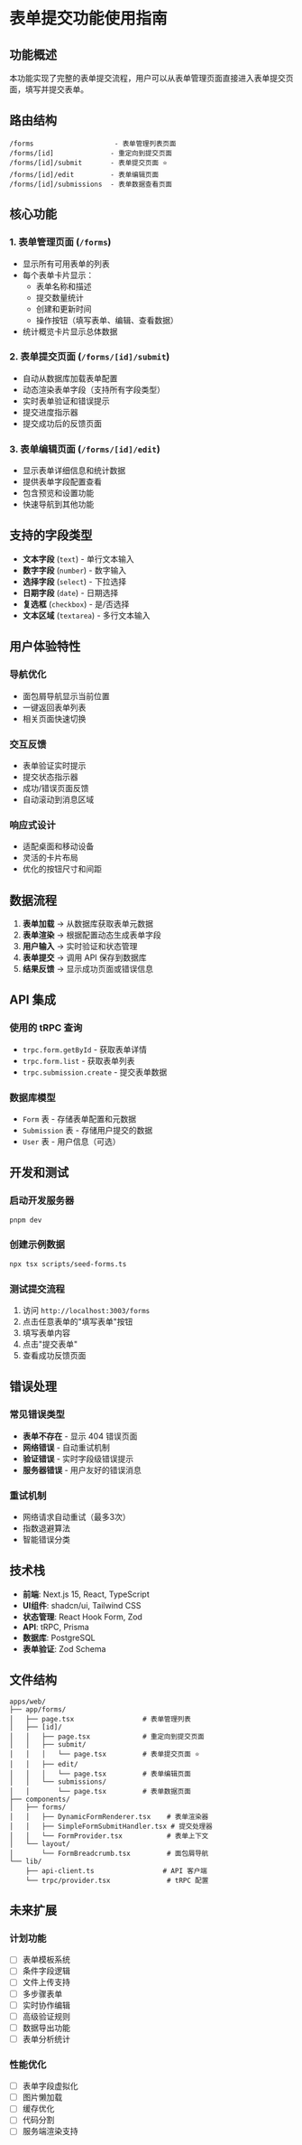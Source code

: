 # 表单提交功能使用指南

## 功能概述

本功能实现了完整的表单提交流程，用户可以从表单管理页面直接进入表单提交页面，填写并提交表单。

## 路由结构

```
/forms                    - 表单管理列表页面
/forms/[id]              - 重定向到提交页面
/forms/[id]/submit       - 表单提交页面 ⭐
/forms/[id]/edit         - 表单编辑页面
/forms/[id]/submissions  - 表单数据查看页面
```

## 核心功能

### 1. 表单管理页面 (`/forms`)
- 显示所有可用表单的列表
- 每个表单卡片显示：
  - 表单名称和描述
  - 提交数量统计
  - 创建和更新时间
  - 操作按钮（填写表单、编辑、查看数据）
- 统计概览卡片显示总体数据

### 2. 表单提交页面 (`/forms/[id]/submit`)
- 自动从数据库加载表单配置
- 动态渲染表单字段（支持所有字段类型）
- 实时表单验证和错误提示
- 提交进度指示器
- 提交成功后的反馈页面

### 3. 表单编辑页面 (`/forms/[id]/edit`)
- 显示表单详细信息和统计数据
- 提供表单字段配置查看
- 包含预览和设置功能
- 快速导航到其他功能

## 支持的字段类型

- **文本字段** (`text`) - 单行文本输入
- **数字字段** (`number`) - 数字输入
- **选择字段** (`select`) - 下拉选择
- **日期字段** (`date`) - 日期选择
- **复选框** (`checkbox`) - 是/否选择
- **文本区域** (`textarea`) - 多行文本输入

## 用户体验特性

### 导航优化
- 面包屑导航显示当前位置
- 一键返回表单列表
- 相关页面快速切换

### 交互反馈
- 表单验证实时提示
- 提交状态指示器
- 成功/错误页面反馈
- 自动滚动到消息区域

### 响应式设计
- 适配桌面和移动设备
- 灵活的卡片布局
- 优化的按钮尺寸和间距

## 数据流程

1. **表单加载** → 从数据库获取表单元数据
2. **表单渲染** → 根据配置动态生成表单字段
3. **用户输入** → 实时验证和状态管理
4. **表单提交** → 调用 API 保存到数据库
5. **结果反馈** → 显示成功页面或错误信息

## API 集成

### 使用的 tRPC 查询
- `trpc.form.getById` - 获取表单详情
- `trpc.form.list` - 获取表单列表
- `trpc.submission.create` - 提交表单数据

### 数据库模型
- `Form` 表 - 存储表单配置和元数据
- `Submission` 表 - 存储用户提交的数据
- `User` 表 - 用户信息（可选）

## 开发和测试

### 启动开发服务器
```bash
pnpm dev
```

### 创建示例数据
```bash
npx tsx scripts/seed-forms.ts
```

### 测试提交流程
1. 访问 `http://localhost:3003/forms`
2. 点击任意表单的"填写表单"按钮
3. 填写表单内容
4. 点击"提交表单"
5. 查看成功反馈页面

## 错误处理

### 常见错误类型
- **表单不存在** - 显示 404 错误页面
- **网络错误** - 自动重试机制
- **验证错误** - 实时字段级错误提示
- **服务器错误** - 用户友好的错误消息

### 重试机制
- 网络请求自动重试（最多3次）
- 指数退避算法
- 智能错误分类

## 技术栈

- **前端**: Next.js 15, React, TypeScript
- **UI组件**: shadcn/ui, Tailwind CSS
- **状态管理**: React Hook Form, Zod
- **API**: tRPC, Prisma
- **数据库**: PostgreSQL
- **表单验证**: Zod Schema

## 文件结构

```
apps/web/
├── app/forms/
│   ├── page.tsx                 # 表单管理列表
│   ├── [id]/
│   │   ├── page.tsx             # 重定向到提交页面
│   │   ├── submit/
│   │   │   └── page.tsx         # 表单提交页面 ⭐
│   │   ├── edit/
│   │   │   └── page.tsx         # 表单编辑页面
│   │   └── submissions/
│   │       └── page.tsx         # 表单数据页面
├── components/
│   ├── forms/
│   │   ├── DynamicFormRenderer.tsx    # 表单渲染器
│   │   ├── SimpleFormSubmitHandler.tsx # 提交处理器
│   │   └── FormProvider.tsx           # 表单上下文
│   └── layout/
│       └── FormBreadcrumb.tsx         # 面包屑导航
└── lib/
    ├── api-client.ts                 # API 客户端
    └── trpc/provider.tsx              # tRPC 配置
```

## 未来扩展

### 计划功能
- [ ] 表单模板系统
- [ ] 条件字段逻辑
- [ ] 文件上传支持
- [ ] 多步骤表单
- [ ] 实时协作编辑
- [ ] 高级验证规则
- [ ] 数据导出功能
- [ ] 表单分析统计

### 性能优化
- [ ] 表单字段虚拟化
- [ ] 图片懒加载
- [ ] 缓存优化
- [ ] 代码分割
- [ ] 服务端渲染支持